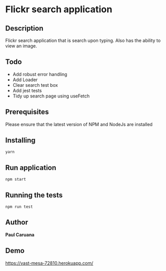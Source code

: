# Flickr search application 

## Description

Flickr search application that is search upon typing.
Also has the ability to view an image.
 
## Todo

- Add robust error handling
- Add Loader
- Clear search test box
- Add jest tests
- Tidy up search page using useFetch
 
## Prerequisites

Please ensure that the latest version of NPM and NodeJs are installed 

## Installing

```
yarn 
```

## Run application

```
npm start
```

## Running the tests
```
npm run test
```

## Author

**Paul Caruana** 

## Demo
https://vast-mesa-72810.herokuapp.com/
